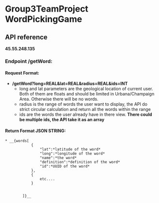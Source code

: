 # Group3TeamProject  WordPickingGame
## API reference       
**45.55.248.135**
### Endpoint /getWord:      
#### Request Format:
* __/getWord?long=REAL&lat=REAL&radius=REAL&ids=INT__  
	* long and lat parameters are the geological location of current user. Both of them are floats and should be limited in Urbana/Champaign Area. Otherwise there will be no words.  
	* radius is the range of words the user want to display, the API do strict circular calculation and return all the words within the range
	* ids are the words the user already have in there view. **There could be multiple ids, the API take it as an array**  
#### Return Format **JSON STRING**:
	* __{words[  
				{  
					"lat":*latitude of the word*  
					"long":*longitude of the word*  
					"name":*the word*  
					"definition":*definition of the word*  
					"id":*UUID of the word*  
				},  
				{  
					etc....  
				}  
			
			
			]}__  
	 
